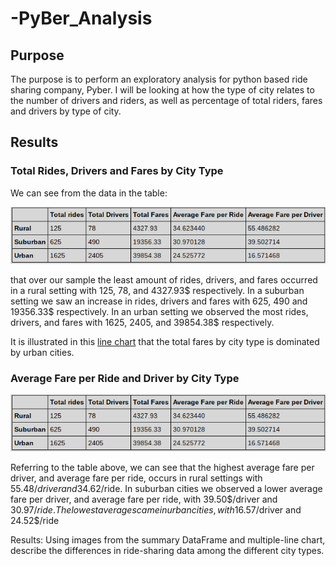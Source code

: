 # -PyBer_Analysis
## Purpose
The purpose is to perform an exploratory analysis for python based ride sharing company, Pyber. I will be looking at how the type of city relates to the number of drivers and riders, as well as percentage of total riders, fares and drivers by type of city.
## Results

### Total Rides, Drivers and Fares by City Type

We can see from the data in the table:

<p align="center"

![alttext](https://github.com/sd2wiebe/-PyBer_Analysis/blob/main/Analysis/Pyber_table.png)

</p>

that over our sample the least amount of rides, drivers, and fares occurred in a rural setting with 125, 78, and 4327.93$ respectively. In a suburban setting we saw an increase in rides, drivers and fares with 625, 490 and 19356.33$ respectively. In an urban setting we observed the most rides, drivers, and fares with 1625, 2405, and 39854.38$ respectively.

It is illustrated in this [line chart](https://github.com/sd2wiebe/-PyBer_Analysis/blob/main/Analysis/PyBer_fare_summary.png) that the total fares by city type is dominated by urban cities.

### Average Fare per Ride and Driver by City Type
<p align="center"

![alttext](https://github.com/sd2wiebe/-PyBer_Analysis/blob/main/Analysis/Pyber_table.png)

</p>

Referring to the table above, we can see that the highest average fare per driver, and average fare per ride, occurs in rural settings with 55.48$/driver and 34.62$/ride. In suburban cities we observed a lower average fare per driver, and average fare per ride, with 39.50$/driver and $30.97/ride. The lowest averages came in urban cities, with 16.57$/driver and 24.52$/ride 


Results: Using images from the summary DataFrame and multiple-line chart, 
describe the differences in ride-sharing data among the different city types.
